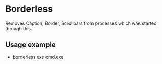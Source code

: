 Borderless
========

Removes Caption, Border, Scrollbars from processes which was started through this.

Usage example
-----

* borderless.exe cmd.exe
